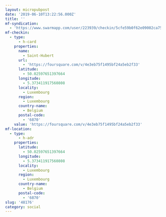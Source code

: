 ```yaml
---
layout: micropubpost
date: '2019-06-10T13:22:56.000Z'
title: ''
mf-syndication:
  - 'https://www.swarmapp.com/user/223939/checkin/5cfe59b0f62e09002ca758c7'
mf-checkin:
  - type:
      - h-card
    properties:
      name:
        - Saint-Hubert
      url:
        - 'https://foursquare.com/v/4e3eb75f1495bf24a5eb2f33'
      latitude:
        - 50.02597651397664
      longitude:
        - 5.373411917560808
      locality:
        - Luxembourg
      region:
        - Luxembourg
      country-name:
        - Belgium
      postal-code:
        - '6870'
    value: 'https://foursquare.com/v/4e3eb75f1495bf24a5eb2f33'
mf-location:
  - type:
      - h-adr
    properties:
      latitude:
        - 50.02597651397664
      longitude:
        - 5.373411917560808
      locality:
        - Luxembourg
      region:
        - Luxembourg
      country-name:
        - Belgium
      postal-code:
        - '6870'
slug: '48176'
category: social
---
```

